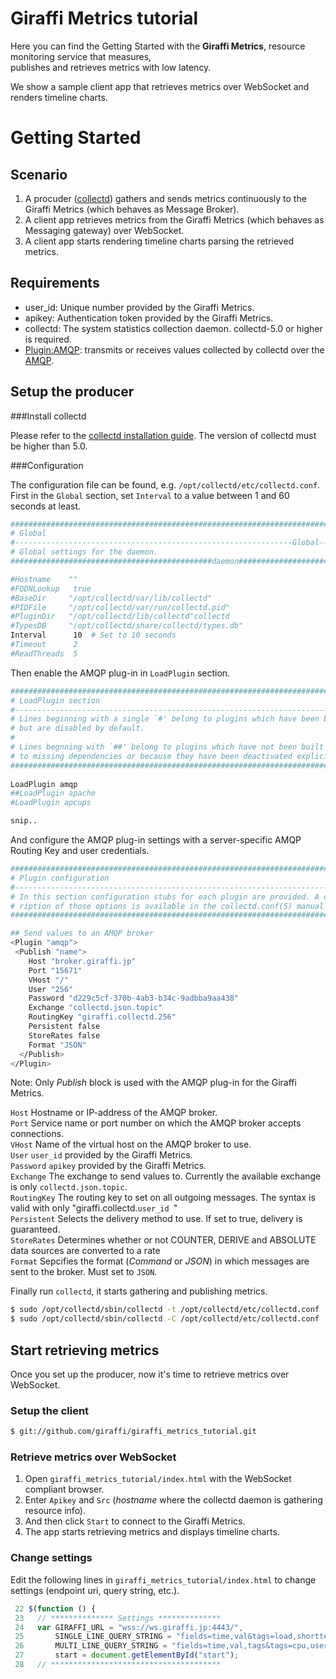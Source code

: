 # Giraffi Metrics tutorial

Here you can find the Getting Started with the **Giraffi Metrics**, 
 resource monitoring service that measures,   
publishes and retrieves metrics with low latency.   

We show a sample client app that retrieves metrics over WebSocket and renders timeline charts.

  
# Getting Started

## Scenario

1. A procuder ([collectd](http://collectd.org/)) gathers and sends metrics continuously to the Giraffi Metrics (which behaves as Message Broker). 
2. A client app retrieves metrics from the Giraffi Metrics (which behaves as Messaging gateway) over WebSocket.
3. A client app starts rendering timeline charts parsing the retrieved metrics.

## Requirements

* user_id: Unique number provided by the Giraffi Metrics.
* apikey: Authentication token provided by the Giraffi Metrics.
* collectd: The system statistics collection daemon. collectd-5.0 or higher is required.
* [Plugin:AMQP](http://collectd.org/wiki/index.php/Plugin:AMQP): transmits or receives values collected by collectd over the [AMQP](http://www.amqp.org/).


## Setup the producer

###Install collectd

Please refer to the [collectd installation guide](http://collectd.org/download.shtml). The version of collectd must be higher than 5.0. 

###Configuration

The configuration file can be found, e.g. `/opt/collectd/etc/collectd.conf`.   
 First in the `Global` section, set `Interval` to a value between 1 and 60 seconds at least.
```sh
##############################################################################
# Global                                                                     #   
#--------------------------------------------------------------Global--------------#
# Global settings for the daemon.                                              #   
#############################################daemon#################################

#Hostname    ""  
#FQDNLookup   true
#BaseDir     "/opt/collectd/var/lib/collectd"
#PIDFile     "/opt/collectd/var/run/collectd.pid"
#PluginDir   "/opt/collectd/lib/collectd"collectd
#TypesDB     "/opt/collectd/share/collectd/types.db"
Interval      10  # Set to 10 seconds
#Timeout      2   
#ReadThreads  5
```

Then enable the AMQP plug-in in `LoadPlugin` section.

```sh
##############################################################################
# LoadPlugin section                                                         #
#----------------------------------------------------------------------------#
# Lines beginning with a single `#' belong to plugins which have been built  #
# but are disabled by default.                                               #
#                                                                            #
# Lines begnning with `##' belong to plugins which have not been built due   #
# to missing dependencies or because they have been deactivated explicitly.  #
##############################################################################
	
LoadPlugin amqp
##LoadPlugin apache
#LoadPlugin apcups

snip..
```

And configure the AMQP plug-in settings with a server-specific AMQP Routing Key and user credentials.

```sh
##############################################################################
# Plugin configuration                                                       #
#----------------------------------------------------------------------------#
# In this section configuration stubs for each plugin are provided. A desc-  #
# ription of those options is available in the collectd.conf(5) manual page. #
##############################################################################

## Send values to an AMQP broker
<Plugin "amqp">
 <Publish "name">
    Host "broker.giraffi.jp"
    Port "15671"
    VHost "/"
    User "256"
    Password "d229c5cf-370b-4ab3-b34c-9adbba9aa438"
    Exchange "collectd.json.topic"
    RoutingKey "giraffi.collectd.256"
    Persistent false
    StoreRates false
    Format "JSON"
  </Publish>
</Plugin>
```

Note: Only *Publish* block is used with the AMQP plug-in for the Giraffi Metrics. 

`Host` Hostname or IP-address of the AMQP broker.  
`Port` Service name or port number on which the AMQP broker accepts connections.  
`VHost` Name of the virtual host on the AMQP broker to use.  
`User` `user_id` provided by the Giraffi Metrics.  
`Password` `apikey` provided by the Giraffi Metrics.  
`Exchange` The exchange to send values to. Currently the available exchange is only `collectd.json.topic`.  
`RoutingKey` The routing key to set on all outgoing messages. The syntax is valid with only "giraffi.collectd.`user_id `"  
`Persistent` Selects the delivery method to use. If set to true, delivery is guaranteed.   
`StoreRates` Determines whether or not COUNTER, DERIVE and ABSOLUTE data sources are converted to a rate  
`Format` Sepcifies the format (*Command* or *JSON*) in which messages are sent to the broker. Must set to `JSON`.

Finally run `collectd`, it starts gathering and publishing metrics.
```sh
$ sudo /opt/collectd/sbin/collectd -t /opt/collectd/etc/collectd.conf  # Tests config and exit
$ sudo /opt/collectd/sbin/collectd -C /opt/collectd/etc/collectd.conf  # Makes run with the specified config
```
## Start retrieving metrics

Once you set up the producer, now it's time to retrieve metrics over WebSocket.


### Setup the client
```sh
$ git://github.com/giraffi/giraffi_metrics_tutorial.git
```	
	
### Retrieve metrics over WebSocket

1. Open `giraffi_metrics_tutorial/index.html` with the WebSocket compliant browser. 
2. Enter `Apikey` and `Src` (*hostname* where the collectd daemon is gathering resource info). 
3. And then click `Start` to connect to the Giraffi Metrics.
4. The app starts retrieving metrics and displays timeline charts.


### Change settings

Edit the following lines in `giraffi_metrics_tutorial/index.html` to change settings (endpoint uri, query string, etc.). 


```javascript
 22 $(function () {
 23   // ************** Settings **************
 24   var GIRAFFI_URL = "wss://ws.giraffi.jp:4443/",
 25       SINGLE_LINE_QUERY_STRING = "fields=time,val&tags=load,shortterm",
 26       MULTI_LINE_QUERY_STRING = "fields=time,val,tags&tags=cpu,user",
 27       start = document.getElementById("start");
 28   // **************************************
```

